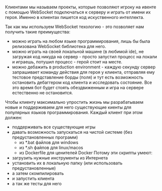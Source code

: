 Клиентами мы называем проекты, которые позволяют игроку на ивенте 
с помощью WebSocket подключаться к серверу и играть от имени их героя.
Именно в клиентах пишется код искуственного интеллекта. 

Так как мы используем WebSocket техологию - это позволяет нам получить такие 
преимущества:
- можно играть на любом языке программирования, лишь бы была 
релизована WebSocket библиотека для него.
- можно играть на своей локальной машине (в любимой ide), не загружая код 
никуда на сервер - просто запустил процесс на локали и играешь, 
потушил процесс - герой стоит на месте.
- можно дебажить в production environment - каждую секунду сервер 
запрашивает команду действия для героя у клиента, отправляя ему тестовое 
представление борды (поля) и тут есть возможность остановить дебаггером код
клиента и исследовать состояние. Все это время бот будет стоять обездвиженным
и игра на сервере естественно не остановится.

Чтобы клиенту максимально упростить жизнь мы разрабатываем новые и поддерживаем
для него существующие киенты для популярных языков программирования. Каждый клиент
при этом должен: 
- поддерживать все существующие игры
- давать возможность запускаться на чистой системе (без предустановленных программ)
  - из *.bat файлов для windows
  - из *.sh файлов для linux/macos
  - из Dockerfile для ценителей Docker
Потому эти скрипты умеют:
- загрузить нужные инструменты из Интернета
- установить их в локальную папку (или использовать предустановленные) 
- а затем скомпилировать
- и запустить клиента 
- а так же тесты для него